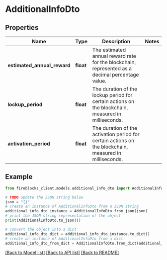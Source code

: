 # AdditionalInfoDto


## Properties

Name | Type | Description | Notes
------------ | ------------- | ------------- | -------------
**estimated_annual_reward** | **float** | The estimated annual reward rate for the blockchain, represented as a decimal percentage value. | 
**lockup_period** | **float** | The duration of the lockup period for certain actions on the blockchain, measured in milliseconds. | 
**activation_period** | **float** | The duration of the activation period for certain actions on the blockchain, measured in milliseconds. | 

## Example

```python
from fireblocks_client.models.additional_info_dto import AdditionalInfoDto

# TODO update the JSON string below
json = "{}"
# create an instance of AdditionalInfoDto from a JSON string
additional_info_dto_instance = AdditionalInfoDto.from_json(json)
# print the JSON string representation of the object
print(AdditionalInfoDto.to_json())

# convert the object into a dict
additional_info_dto_dict = additional_info_dto_instance.to_dict()
# create an instance of AdditionalInfoDto from a dict
additional_info_dto_from_dict = AdditionalInfoDto.from_dict(additional_info_dto_dict)
```
[[Back to Model list]](../README.md#documentation-for-models) [[Back to API list]](../README.md#documentation-for-api-endpoints) [[Back to README]](../README.md)


